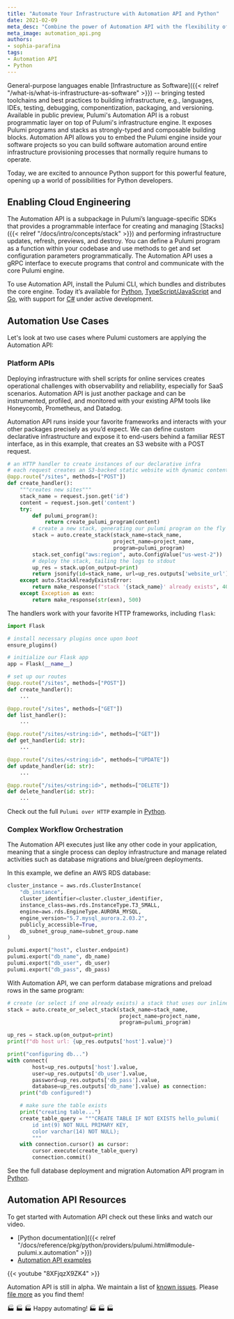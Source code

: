 ```yaml
---
title: "Automate Your Infrastructure with Automation API and Python"
date: 2021-02-09
meta_desc: "Combine the power of Automation API with the flexibility of Python"
meta_image: automation_api.png
authors:
- sophia-parafina
tags:
- Automation API
- Python
---
```


General-purpose languages enable [Infrastructure as Software]({{< relref "/what-is/what-is-infrastructure-as-software" >}}) -- bringing tested toolchains and best practices to building infrastructure, e.g., languages, IDEs, testing, debugging, componentization, packaging, and versioning. Available in public preview, Pulumi's Automation API is a robust programmatic layer on top of Pulumi's infrastructure engine. It exposes Pulumi programs and stacks as strongly-typed and composable building blocks. Automation API allows you to embed the Pulumi engine inside your software projects so you can build software automation around entire infrastructure provisioning processes that normally require humans to operate.

Today, we are excited to announce Python support for this powerful feature, opening up a world of possibilities for Python developers.

<!--more-->

## Enabling Cloud Engineering

The Automation API is a subpackage in Pulumi’s language-specific SDKs that provides a programmable interface for creating and managing [Stacks]({{< relref "/docs/intro/concepts/stack" >}}) and performing infrastructure updates, refresh, previews, and destroy. You can define a Pulumi program as a function within your codebase and use methods to get and set configuration parameters programmatically. The Automation API uses a gRPC interface to execute programs that control and communicate with the core Pulumi engine.

To use Automation API, install the Pulumi CLI, which bundles and distributes the core engine. Today it’s available for [Python](https://github.com/pulumi/pulumi/tree/master/sdk/python/lib/pulumi/automation), [TypeScript/JavaScript](https://www.pulumi.com/docs/reference/pkg/nodejs/pulumi/pulumi/automation) and [Go](https://pkg.go.dev/github.com/pulumi/pulumi/sdk/v3/go/auto), with support for [C#](https://github.com/pulumi/pulumi/compare/auto/dotnet) under active development.

## Automation Use Cases

Let's look at two use cases where Pulumi customers are applying the Automation API:

### Platform APIs

Deploying infrastructure with shell scripts for online services creates operational challenges with observability and reliability, especially for SaaS scenarios. Automation API is just another package and can be instrumented, profiled, and monitored with your existing APM tools like Honeycomb, Prometheus, and Datadog.

Automation API runs inside your favorite frameworks and interacts with your other packages precisely as you’d expect. We can define custom declarative infrastructure and expose it to end-users behind a familiar REST interface, as in this example, that creates an S3 website with a POST request.

```python
# an HTTP handler to create instances of our declarative infra
# each request creates an S3-backed static website with dynamic content from the POST body
@app.route("/sites", methods=["POST"])
def create_handler():
    """creates new sites"""
    stack_name = request.json.get('id')
    content = request.json.get('content')
    try:
        def pulumi_program():
            return create_pulumi_program(content)
        # create a new stack, generating our pulumi program on the fly from the POST body
        stack = auto.create_stack(stack_name=stack_name,
                                  project_name=project_name,
                                  program=pulumi_program)
        stack.set_config("aws:region", auto.ConfigValue("us-west-2"))
        # deploy the stack, tailing the logs to stdout
        up_res = stack.up(on_output=print)
        return jsonify(id=stack_name, url=up_res.outputs['website_url'].value)
    except auto.StackAlreadyExistsError:
        return make_response(f"stack '{stack_name}' already exists", 409)
    except Exception as exn:
        return make_response(str(exn), 500)
```

The handlers work with your favorite HTTP frameworks, including `flask`:

```python
import Flask

# install necessary plugins once upon boot
ensure_plugins()

# initialize our Flask app
app = Flask(__name__)

# set up our routes
@app.route("/sites", methods=["POST"])
def create_handler():
    ...

@app.route("/sites", methods=["GET"])
def list_handler():
    ...

@app.route("/sites/<string:id>", methods=["GET"])
def get_handler(id: str):
    ...

@app.route("/sites/<string:id>", methods=["UPDATE"])
def update_handler(id: str):
    ...

@app.route("/sites/<string:id>", methods=["DELETE"])
def delete_handler(id: str):
    ...
```

Check out the full `Pulumi over HTTP` example in [Python](https://github.com/pulumi/automation-api-examples/tree/main/python/pulumi_over_http).

### Complex Workflow Orchestration

The Automation API executes just like any other code in your application, meaning that a single process can deploy infrastructure and manage related activities such as database migrations and blue/green deployments.

In this example, we define an AWS RDS database:

```python
cluster_instance = aws.rds.ClusterInstance(
    "db_instance",
    cluster_identifier=cluster.cluster_identifier,
    instance_class=aws.rds.InstanceType.T3_SMALL,
    engine=aws.rds.EngineType.AURORA_MYSQL,
    engine_version="5.7.mysql_aurora.2.03.2",
    publicly_accessible=True,
    db_subnet_group_name=subnet_group.name
)

pulumi.export("host", cluster.endpoint)
pulumi.export("db_name", db_name)
pulumi.export("db_user", db_user)
pulumi.export("db_pass", db_pass)
```

With Automation API, we can perform database migrations and preload rows in the same program:

```python
# create (or select if one already exists) a stack that uses our inline program
stack = auto.create_or_select_stack(stack_name=stack_name,
                                    project_name=project_name,
                                    program=pulumi_program)

up_res = stack.up(on_output=print)
print(f"db host url: {up_res.outputs['host'].value}")

print("configuring db...")
with connect(
        host=up_res.outputs['host'].value,
        user=up_res.outputs['db_user'].value,
        password=up_res.outputs['db_pass'].value,
        database=up_res.outputs['db_name'].value) as connection:
    print("db configured!")

    # make sure the table exists
    print("creating table...")
    create_table_query = """CREATE TABLE IF NOT EXISTS hello_pulumi(
        id int(9) NOT NULL PRIMARY KEY,
        color varchar(14) NOT NULL);
        """
    with connection.cursor() as cursor:
        cursor.execute(create_table_query)
        connection.commit()

```

See the full database deployment and migration Automation API program in [Python](https://github.com/pulumi/automation-api-examples/tree/main/python/database_migration).

## Automation API Resources

To get started with Automation API check out these links and watch our video.

- [Python documentation]({{< relref "/docs/reference/pkg/python/providers/pulumi.html#module-pulumi.x.automation" >}})
- [Automation API examples](https://github.com/pulumi/automation-api-examples#python-examples)

{{< youtube "8XFjqzX9ZK4" >}}

Automation API is still in alpha. We maintain a list of [known issues](https://github.com/pulumi/pulumi/issues?q=is%3Aissue+is%3Aopen+label%3Aarea%2Fautomation-api). Please [file more](https://github.com/pulumi/pulumi/issues/new?assignees=&labels=needs-triage&template=bug_report.md&title=) as you find them!

🏭 🏭 🏭 Happy automating! 🏭 🏭 🏭
